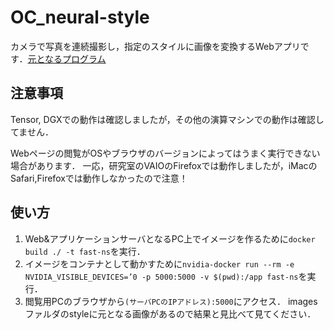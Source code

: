 # OC_neural-style

カメラで写真を連続撮影し，指定のスタイルに画像を変換するWebアプリです．[元となるプログラム](https://github.com/lengstrom/fast-style-transfer)

## 注意事項

Tensor, DGXでの動作は確認しましたが，その他の演算マシンでの動作は確認してません．

Webページの閲覧がOSやブラウザのバージョンによってはうまく実行できない場合があります．
一応，研究室のVAIOのFirefoxでは動作しましたが，iMacのSafari,Firefoxでは動作しなかったので注意！

## 使い方

1. Web&アプリケーションサーバとなるPC上でイメージを作るために`docker build ./ -t fast-ns`を実行．
2. イメージをコンテナとして動かすために`nvidia-docker run --rm -e NVIDIA_VISIBLE_DEVICES=’0 -p 5000:5000 -v $(pwd):/app fast-ns`を実行．
3. 閲覧用PCのブラウザから`(サーバPCのIPアドレス):5000`にアクセス．
imagesファルダのstyleに元となる画像があるので結果と見比べて見てください．
